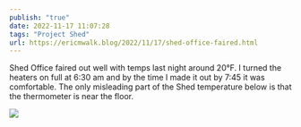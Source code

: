 ```yaml
---
publish: "true"
date: 2022-11-17 11:07:28
tags: "Project Shed"
url: https://ericmwalk.blog/2022/11/17/shed-office-faired.html
---
```


Shed Office faired out well with temps last night around 20°F. I turned the heaters on full at 6:30 am and by the time I made it out by 7:45 it was comfortable. The only misleading part of the Shed temperature below is that the thermometer is near the floor.

![](https://ericmwalk.blog/uploads/2022/1ad6fd1964.jpg)
